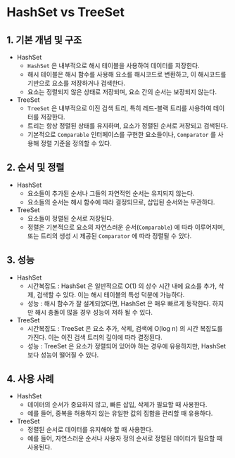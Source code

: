 # HashSet vs TreeSet

## 1. 기본 개념 및 구조&#x20;

* HashSet&#x20;
  * `HashSet` 은 내부적으로 해시 테이블을 사용하여 데이터를 저장한다.&#x20;
  * 해시 테이블은 해시 함수를 사용해 요소를 해시코드로 변환하고, 이 해시코드를 기반으로 요소를 저장하거나 검색한다.&#x20;
  * 요소는 정렬되지 않은 상태로 저장되며, 요소 간의 순서는 보장되지 않는다.&#x20;
* TreeSet&#x20;
  * `TreeSet` 은 내부적으로 이진 검색 트리, 특히 레드-블랙 트리를 사용하여 데이터를 저장한다.&#x20;
  * 트리는 항상 정렬된 상태를 유지하며, 요소가 정렬된 순서로 저장되고 검색된다.&#x20;
  * 기본적으로 `Comparable` 인터페이스를 구현한 요소들이나, `Comparator` 를 사용해 정렬 기준을 정의할 수 있다.&#x20;

## 2. 순서 및 정렬&#x20;

* HashSet&#x20;
  * 요소들이 추가된 순서나 그들의 자연적인 순서는 유지되지 않는다.&#x20;
  * 요소들의 순서는 해시 함수에 따라 결정되므로, 삽입된 순서와는 무관하다.&#x20;
* TreeSet&#x20;
  * 요소들이 정렬된 순서로 저장된다.&#x20;
  * 정렬은 기본적으로 요소의 자연스러운 순서(`Comparable`) 에 따라 이루어지며, 또는 트리의 생성 시 제공된 `Comparator` 에 따라 정렬될 수 있다.&#x20;

## 3. 성능&#x20;

* HashSet&#x20;
  * 시간복잡도 : HashSet 은 일반적으로 O(1) 의 상수 시간 내에 요소를 추가, 삭제, 검색할 수 있다. 이는 해시 테이블의 특성 덕분에 가능하다.&#x20;
  * 성능 : 해시 함수가 잘 설계되었다면, HashSet 은 매우 빠르게 동작한다. 하지만 해시 충돌이 많을 경우 성능이 저하 될 수 있다.&#x20;
* TreeSet&#x20;
  * 시간복잡도 : TreeSet 은 요소 추가, 삭제, 검색에 O(log n) 의 시간 복잡도를 가진다. 이는 이진 검색 트리의 깊이에 따라 결정된다.&#x20;
  * 성능 : TreeSet 은 요소가 정렬되어 있어야 하는 경우에 유용하지만, HashSet 보다 성능이 떨어질 수 있다.&#x20;

## 4. 사용 사례&#x20;

* HashSet&#x20;
  * 데이터의 순서가 중요하지 않고, 빠른 삽입, 삭제가 필요할 때 사용한다.&#x20;
  * 예를 들어, 중복을 허용하지 않는 유일한 값의 집합을 관리할 때 유용하다.&#x20;
* TreeSet&#x20;
  * 정렬된 순서로 데이터를 유지해야 할 때 사용한다.
  * 예를 들어, 자연스러운 순서나 사용자 정의 순서로 정렬된 데이터가 필요할 때 사용된다.&#x20;
